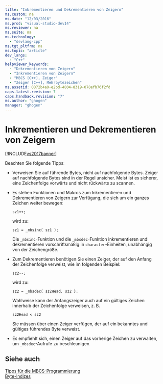 ```yaml
---
title: "Inkrementieren und Dekrementieren von Zeigern"
ms.custom: na
ms.date: "12/03/2016"
ms.prod: "visual-studio-dev14"
ms.reviewer: na
ms.suite: na
ms.technology: 
  - "devlang-cpp"
ms.tgt_pltfrm: na
ms.topic: "article"
dev_langs: 
  - "C++"
helpviewer_keywords: 
  - "Dekrementieren von Zeigern"
  - "Inkrementieren von Zeigern"
  - "MBCS [C++], Zeiger"
  - "Zeiger [C++], Mehrbytezeichen"
ms.assetid: 0872b4a0-e2bd-4004-8319-070efb76f2fd
caps.latest.revision: 7
caps.handback.revision: "7"
ms.author: "ghogen"
manager: "ghogen"
---
```

# Inkrementieren und Dekrementieren von Zeigern
[!INCLUDE[vs2017banner](../assembler/inline/includes/vs2017banner.md)]

Beachten Sie folgende Tipps:  
  
-   Verweisen Sie auf führende Bytes, nicht auf nachfolgende Bytes.  Zeiger auf nachfolgende Bytes sind in der Regel unsicher.  Meist ist es sicherer, eine Zeichenfolge vorwärts und nicht rückwärts zu scannen.  
  
-   Es stehen Funktionen und Makros zum Inkrementieren und Dekrementieren von Zeigern zur Verfügung, die sich um ein ganzes Zeichen weiter bewegen:  
  
    ```  
    sz1++;  
    ```  
  
     wird zu:  
  
    ```  
    sz1 = _mbsinc( sz1 );  
    ```  
  
     Die `_mbsinc`\-Funktion und die `_mbsdec`\-Funktion inkrementieren und dekrementieren vorschriftsmäßig in `character`\-Einheiten, unabhängig von der Zeichengröße.  
  
-   Zum Dekrementieren benötigen Sie einen Zeiger, der auf den Anfang der Zeichenfolge verweist, wie im folgenden Beispiel:  
  
    ```  
    sz2--;  
    ```  
  
     wird zu:  
  
    ```  
    sz2 = _mbsdec( sz2Head, sz2 );  
    ```  
  
     Wahlweise kann der Anfangszeiger auch auf ein gültiges Zeichen innerhalb der Zeichenfolge verweisen, z. B.  
  
    ```  
    sz2Head < sz2  
    ```  
  
     Sie müssen über einen Zeiger verfügen, der auf ein bekanntes und gültiges führendes Byte verweist.  
  
-   Es empfiehlt sich, einen Zeiger auf das vorherige Zeichen zu verwalten, um `_mbsdec`\-Aufrufe zu beschleunigen.  
  
## Siehe auch  
 [Tipps für die MBCS\-Programmierung](../text/mbcs-programming-tips.md)   
 [Byte\-Indizes](../text/byte-indices.md)